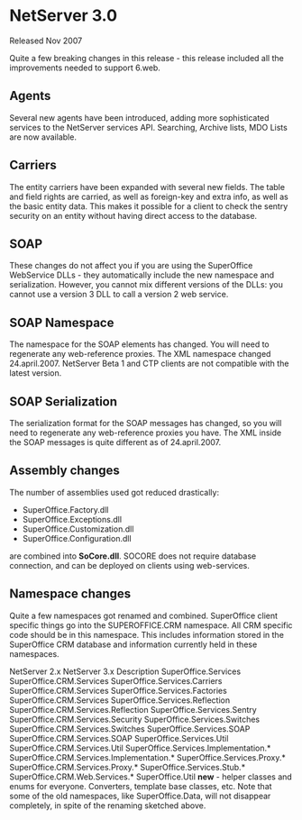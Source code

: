 <properties date="2016-06-24"
SortOrder="50"
/>

NetServer 3.0
=============

Released Nov 2007

Quite a few breaking changes in this release - this release included all the improvements needed to support 6.web.

Agents
------

Several new agents have been introduced, adding more sophisticated services to the NetServer services API. Searching, Archive lists, MDO Lists are now available.

Carriers
--------

The entity carriers have been expanded with several new fields. The table and field rights are carried, as well as foreign-key and extra info, as well as the basic entity data. This makes it possible for a client to check the sentry security on an entity without having direct access to the database.

SOAP
----

These changes do not affect you if you are using the SuperOffice WebService DLLs - they automatically include the new namespace and serialization. However, you cannot mix different versions of the DLLs: you cannot use a version 3 DLL to call a version 2 web service.

SOAP Namespace
--------------

The namespace for the SOAP elements has changed. You will need to regenerate any web-reference proxies. The XML namespace changed 24.april.2007. NetServer Beta 1 and CTP clients are not compatible with the latest version.

SOAP Serialization
------------------

The serialization format for the SOAP messages has changed, so you will need to regenerate any web-reference proxies you have. The XML inside the SOAP messages is quite different as of 24.april.2007.

Assembly changes
----------------

The number of assemblies used got reduced drastically:
* SuperOffice.Factory.dll
* SuperOffice.Exceptions.dll
* SuperOffice.Customization.dll
* SuperOffice.Configuration.dll

are combined into **SoCore.dll**.
SOCORE does not require database connection, and can be deployed on clients using web-services.

Namespace changes
-----------------

Quite a few namespaces got renamed and combined.
SuperOffice client specific things go into the SUPEROFFICE.CRM namespace. All CRM specific code should be in this namespace. This includes information stored in the SuperOffice CRM database and information currently held in these namespaces.

NetServer 2.x
NetServer 3.x
Description
SuperOffice.Services
SuperOffice.CRM.Services
SuperOffice.Services.Carriers
SuperOffice.CRM.Services
SuperOffice.Services.Factories
SuperOffice.CRM.Services
SuperOffice.Services.Reflection
SuperOffice.CRM.Services.Reflection
SuperOffice.Services.Sentry
SuperOffice.CRM.Services.Security
SuperOffice.Services.Switches
SuperOffice.CRM.Services.Switches
SuperOffice.Services.SOAP
SuperOffice.CRM.Services.SOAP
SuperOffice.Services.Util
SuperOffice.CRM.Services.Util
SuperOffice.Services.Implementation.\*
SuperOffice.CRM.Services.Implementation.\*
SuperOffice.Services.Proxy.\*
SuperOffice.CRM.Services.Proxy.\*
SuperOffice.Services.Stub.\*
SuperOffice.CRM.Web.Services.\*
SuperOffice.Util
**new** - helper classes and enums for everyone. Converters, template base classes, etc.
Note that some of the old namespaces, like SuperOffice.Data, will not disappear completely, in spite of the renaming sketched above.
